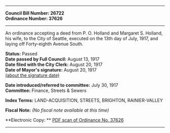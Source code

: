 * * * * *  
  
**Council Bill Number: [](#h0)[](#h2)26722**   
**Ordinance Number: 37626**  
  
* * * * *  
  
An ordinance accepting a deed from P. O. Holland and Margaret S. Holland, his wife, to the City of Seattle, executed on the 13th day of July, 1917, and laying off Forty-eighth Avenue South.  
  
**Status:** Passed   
**Date passed by Full Council:** August 13, 1917   
**Date filed with the City Clerk:** August 20, 1917   
**Date of Mayor's signature:** August 20, 1917   
[(about the signature date)](/~public/approvaldate.htm)   
  
  
**Date introduced/referred to committee:** July 30, 1917   
**Committee:** Finance, Streets & Sewers   
  
**Index Terms:** LAND-ACQUISITION, STREETS, BRIGHTON, RAINIER-VALLEY  
  
**Fiscal Note:** *(No fiscal note available at this time)*  
  
**Electronic Copy: ** [PDF scan of Ordinance No. 37626](/~archives/Ordinances/Ord_37626.pdf)  
  
* * * * *  
